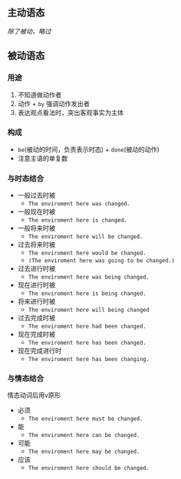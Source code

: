 ## 主动语态
_除了被动，略过_
## 被动语态
### 用途
1. 不知道做动作者
2. 动作 + `by` 强调动作发出者
3. 表达观点看法时，突出客观事实为主体
### 构成
- `be`(被动的时间，负责表示时态) + `done`(被动的动作)
- 注意主语的单复数
### 与时态结合
- 一般过去时被
	- `The enviroment here was changed.`
- 一般现在时被
	- `The enviroment here is changed.`
- 一般将来时被
	- `The enviroment here will be changed.`
- 过去将来时被
	- `The enviroment here would be changed.`
	- `(The enviroment here was going to be changed.)`
- 过去进行时被
	- `The enviroment here was being changed.`
- 现在进行时被
	- `The enviroment here is being changed.`
- 将来进行时被
	- `The enviroment here will being changed`
- 过去完成时被
	- `The enviroment here had been changed.`
- 现在完成时被
	- `The enviroment here has been changed.`
- 现在完成进行时
	- `The enviroment here has been changing.`
### 与情态结合
情态动词后用v原形
- 必须
	- `The enviroment here must be changed.`
- 能
	-  `The enviroment here can be changed.`
- 可能
	-  `The enviroment here may be changed.`
- 应该
	-  `The enviroment here should be changed.`
